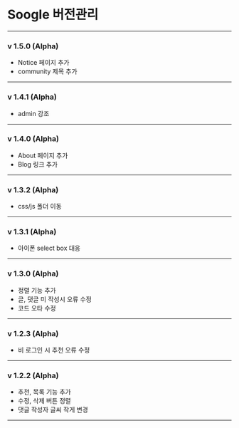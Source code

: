 # Soogle 버전관리

---
### v 1.5.0 (Alpha)

- Notice 페이지 추가
- community 제목 추가
---
### v 1.4.1 (Alpha)

- admin 강조
---
### v 1.4.0 (Alpha)

- About 페이지 추가
- Blog 링크 추가
---
### v 1.3.2 (Alpha)

- css/js 폴더 이동
---
### v 1.3.1 (Alpha)

- 아이폰 select box 대응
---
### v 1.3.0 (Alpha)

- 정렬 기능 추가
- 글, 댓글 미 작성시 오류 수정
- 코드 오타 수정
---
### v 1.2.3 (Alpha)

- 비 로그인 시 추천 오류 수정
---
### v 1.2.2 (Alpha)

- 추천, 목록 기능 추가
- 수정, 삭제 버튼 정렬
- 댓글 작성자 글씨 작게 변경
---